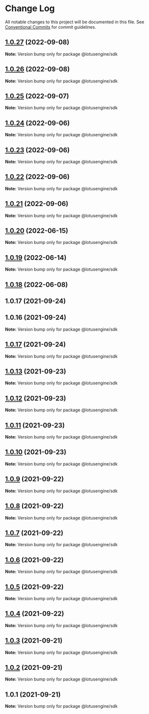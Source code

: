 # Change Log

All notable changes to this project will be documented in this file.
See [Conventional Commits](https://conventionalcommits.org) for commit guidelines.

## [1.0.27](https://github.com/lotusengine/sdk/compare/@lotusengine/sdk@1.0.26...@lotusengine/sdk@1.0.27) (2022-09-08)

**Note:** Version bump only for package @lotusengine/sdk





## [1.0.26](https://github.com/lotusengine/sdk/compare/@lotusengine/sdk@1.0.25...@lotusengine/sdk@1.0.26) (2022-09-08)

**Note:** Version bump only for package @lotusengine/sdk





## [1.0.25](https://github.com/lotusengine/sdk/compare/@lotusengine/sdk@1.0.24...@lotusengine/sdk@1.0.25) (2022-09-07)

**Note:** Version bump only for package @lotusengine/sdk





## [1.0.24](https://github.com/lotusengine/sdk/compare/@lotusengine/sdk@1.0.23...@lotusengine/sdk@1.0.24) (2022-09-06)

**Note:** Version bump only for package @lotusengine/sdk





## [1.0.23](https://github.com/lotusengine/sdk/compare/@lotusengine/sdk@1.0.22...@lotusengine/sdk@1.0.23) (2022-09-06)

**Note:** Version bump only for package @lotusengine/sdk





## [1.0.22](https://github.com/lotusengine/sdk/compare/@lotusengine/sdk@1.0.21...@lotusengine/sdk@1.0.22) (2022-09-06)

**Note:** Version bump only for package @lotusengine/sdk





## [1.0.21](https://github.com/lotusengine/sdk/compare/@lotusengine/sdk@1.0.20...@lotusengine/sdk@1.0.21) (2022-09-06)

**Note:** Version bump only for package @lotusengine/sdk





## [1.0.20](https://github.com/lotusengine/sdk/compare/@lotusengine/sdk@1.0.19...@lotusengine/sdk@1.0.20) (2022-06-15)

**Note:** Version bump only for package @lotusengine/sdk





## [1.0.19](https://github.com/lotusengine/sdk/compare/@lotusengine/sdk@1.0.18...@lotusengine/sdk@1.0.19) (2022-06-14)

**Note:** Version bump only for package @lotusengine/sdk





## [1.0.18](https://github.com/lotusengine/sdk/compare/@lotusengine/sdk@1.0.14...@lotusengine/sdk@1.0.18) (2022-06-08)



## 1.0.17 (2021-09-24)



## 1.0.16 (2021-09-24)

**Note:** Version bump only for package @lotusengine/sdk





## [1.0.17](https://github.com/lotusengine/sdk/compare/v1.0.16...v1.0.17) (2021-09-24)

**Note:** Version bump only for package @lotusengine/sdk

## [1.0.13](https://github.com/lotusengine/sdk/compare/@lotusengine/sdk@1.0.12...@lotusengine/sdk@1.0.13) (2021-09-23)

**Note:** Version bump only for package @lotusengine/sdk

## [1.0.12](https://github.com/lotusengine/sdk/compare/@lotusengine/sdk@1.0.11...@lotusengine/sdk@1.0.12) (2021-09-23)

**Note:** Version bump only for package @lotusengine/sdk

## [1.0.11](https://github.com/lotusengine/sdk/compare/@lotusengine/sdk@1.0.10...@lotusengine/sdk@1.0.11) (2021-09-23)

**Note:** Version bump only for package @lotusengine/sdk

## [1.0.10](https://github.com/lotusengine/sdk/compare/@lotusengine/sdk@1.0.9...@lotusengine/sdk@1.0.10) (2021-09-23)

**Note:** Version bump only for package @lotusengine/sdk

## [1.0.9](https://github.com/lotusengine/lotusengine/compare/@lotusengine/sdk@1.0.8...@lotusengine/sdk@1.0.9) (2021-09-22)

**Note:** Version bump only for package @lotusengine/sdk

## [1.0.8](https://github.com/lotusengine/lotusengine/compare/@lotusengine/sdk@1.0.7...@lotusengine/sdk@1.0.8) (2021-09-22)

**Note:** Version bump only for package @lotusengine/sdk

## [1.0.7](https://github.com/lotusengine/lotusengine/compare/@lotusengine/sdk@1.0.6...@lotusengine/sdk@1.0.7) (2021-09-22)

**Note:** Version bump only for package @lotusengine/sdk

## [1.0.6](https://github.com/lotusengine/lotusengine/compare/@lotusengine/sdk@1.0.5...@lotusengine/sdk@1.0.6) (2021-09-22)

**Note:** Version bump only for package @lotusengine/sdk

## [1.0.5](https://github.com/lotusengine/lotusengine/compare/@lotusengine/sdk@1.0.4...@lotusengine/sdk@1.0.5) (2021-09-22)

**Note:** Version bump only for package @lotusengine/sdk

## [1.0.4](https://github.com/lotusengine/lotusengine/compare/@lotusengine/sdk@1.0.3...@lotusengine/sdk@1.0.4) (2021-09-22)

**Note:** Version bump only for package @lotusengine/sdk

## [1.0.3](https://github.com/lotusengine/lotusengine/compare/@lotusengine/sdk@1.0.2...@lotusengine/sdk@1.0.3) (2021-09-21)

**Note:** Version bump only for package @lotusengine/sdk

## [1.0.2](https://github.com/lotusengine/lotusengine/compare/@lotusengine/sdk@1.0.1...@lotusengine/sdk@1.0.2) (2021-09-21)

**Note:** Version bump only for package @lotusengine/sdk

## 1.0.1 (2021-09-21)

**Note:** Version bump only for package @lotusengine/sdk
